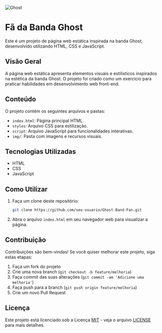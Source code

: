 ![Ghost](https://github.com/SimonePenido/Ghost-Band-Fan/assets/112627846/dd83aef2-5c3b-4b37-9eb9-11008d318572)

# Fã da Banda Ghost

Este é um projeto de página web estática inspirada na banda Ghost, desenvolvido utilizando HTML, CSS e JavaScript.

## Visão Geral

A página web estática apresenta elementos visuais e estilísticos inspirados na estética da banda Ghost. O projeto foi criado como um exercício para praticar habilidades em desenvolvimento web front-end.

## Conteúdo

O projeto contém os seguintes arquivos e pastas:

- `index.html`: Página principal HTML.
- `styles`: Arquivo CSS para estilização.
- `script`: Arquivo JavaScript para funcionalidades interativas.
- `img/`: Pasta com imagens e recursos visuais.

## Tecnologias Utilizadas

- HTML
- CSS
- JavaScript

## Como Utilizar

1. Faça um clone deste repositório:

    ```bash
    git clone https://github.com/seu-usuario/Ghost-Band-Fan.git
    ```

2. Abra o arquivo `index.html` em seu navegador web para visualizar a página.

## Contribuição

Contribuições são bem-vindas! Se você quiser melhorar este projeto, siga estas etapas:

1. Faça um fork do projeto
2. Crie uma nova branch (`git checkout -b feature/melhoria`)
3. Faça commit das suas alterações (`git commit -am 'Adicione uma melhoria'`)
4. Faça push para a branch (`git push origin feature/melhoria`)
5. Crie um novo Pull Request


## Licença

Este projeto está licenciado sob a Licença [MIT](https://opensource.org/licenses/MIT) - veja o arquivo [LICENSE](LICENSE) para mais detalhes.
